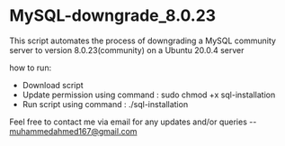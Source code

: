 # MySQL-downgrade_8.0.23
This script automates the process of downgrading a MySQL community server to version 8.0.23(community) on a Ubuntu 20.0.4 server

how to run:
- Download script
- Update permission using command : sudo chmod +x sql-installation
- Run script using command : ./sql-installation


Feel free to contact me via email for any updates and/or queries -- muhammedahmed167@gmail.com
